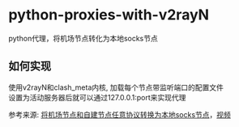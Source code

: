 # python-proxies-with-v2rayN
python代理，将机场节点转化为本地socks节点
## 如何实现
使用v2rayN和clash_meta内核, 加载每个节点带监听端口的配置文件  
设置为活动服务器后就可以通过127.0.0.1:port来实现代理


参考来源: [将机场节点和自建节点任意协议转换为本地socks节点](https://www.bulianglin.com/archives/tosocks.html)，[视频](https://www.youtube.com/watch?v=01F8xUxqmkY)
